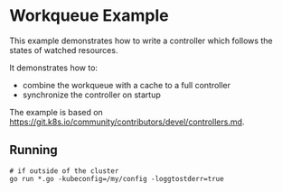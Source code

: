 # Workqueue Example

This example demonstrates how to write a controller which follows the states
of watched resources.

It demonstrates how to:
 * combine the workqueue with a cache to a full controller
 * synchronize the controller on startup

The example is based on https://git.k8s.io/community/contributors/devel/controllers.md.

## Running

```
# if outside of the cluster
go run *.go -kubeconfig=/my/config -loggtostderr=true
```
